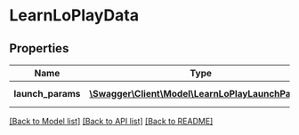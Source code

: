 # LearnLoPlayData

## Properties
Name | Type | Description | Notes
------------ | ------------- | ------------- | -------------
**launch_params** | [**\Swagger\Client\Model\LearnLoPlayLaunchParams**](LearnLoPlayLaunchParams.md) | LO launch parameters | [optional] 

[[Back to Model list]](../README.md#documentation-for-models) [[Back to API list]](../README.md#documentation-for-api-endpoints) [[Back to README]](../README.md)


